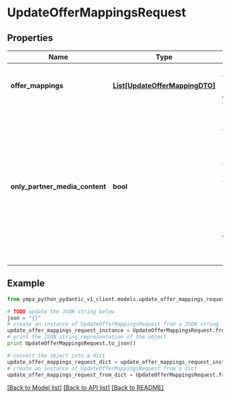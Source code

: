 # UpdateOfferMappingsRequest


## Properties
Name | Type | Description | Notes
------------ | ------------- | ------------- | -------------
**offer_mappings** | [**List[UpdateOfferMappingDTO]**](UpdateOfferMappingDTO.md) | Перечень товаров, которые нужно добавить или обновить. | 
**only_partner_media_content** | **bool** | Будут использоваться только переданные вами изображения товаров.  Значение по умолчанию — &#x60;false&#x60;. Если вы хотите заменить изображения, которые добавил Маркет, передайте значение &#x60;true&#x60;.  | [optional] 

## Example

```python
from ympa_python_pydantic_v1_client.models.update_offer_mappings_request import UpdateOfferMappingsRequest

# TODO update the JSON string below
json = "{}"
# create an instance of UpdateOfferMappingsRequest from a JSON string
update_offer_mappings_request_instance = UpdateOfferMappingsRequest.from_json(json)
# print the JSON string representation of the object
print UpdateOfferMappingsRequest.to_json()

# convert the object into a dict
update_offer_mappings_request_dict = update_offer_mappings_request_instance.to_dict()
# create an instance of UpdateOfferMappingsRequest from a dict
update_offer_mappings_request_from_dict = UpdateOfferMappingsRequest.from_dict(update_offer_mappings_request_dict)
```
[[Back to Model list]](../README.md#documentation-for-models) [[Back to API list]](../README.md#documentation-for-api-endpoints) [[Back to README]](../README.md)



